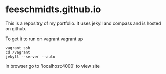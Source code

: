 # feeschmidts.github.io

This is a repositry of my portfolio. It uses jekyll and compass and is hosted on github.

To get it to run on vagrant
    vagrant up

    vagrant ssh
    cd /vagrant
    jekyll --server --auto

In browser go to 'localhost:4000' to view site
